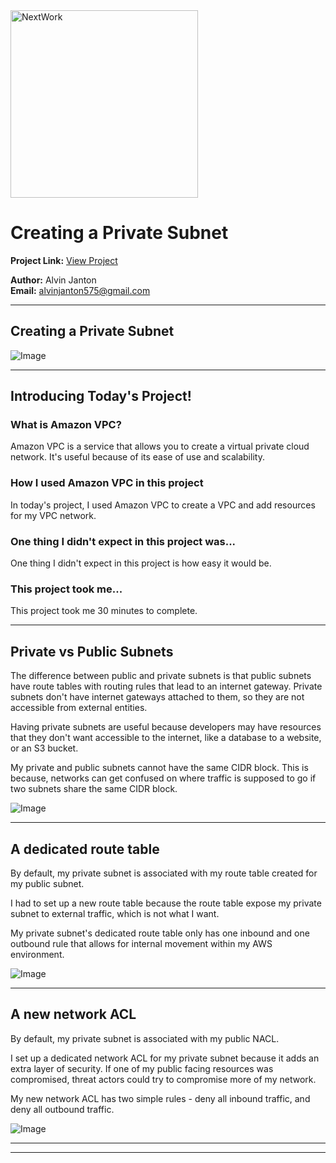 <img src="https://cdn.prod.website-files.com/677c400686e724409a5a7409/6790ad949cf622dc8dcd9fe4_nextwork-logo-leather.svg" alt="NextWork" width="300" />

# Creating a Private Subnet

**Project Link:** [View Project](http://learn.nextwork.org/projects/aws-networks-private)

**Author:** Alvin Janton  
**Email:** alvinjanton575@gmail.com

---

## Creating a Private Subnet

![Image](http://learn.nextwork.org/intense_azure_festive_sow/uploads/aws-networks-private_afe1fdbd)

---

## Introducing Today's Project!

### What is Amazon VPC?

Amazon VPC is a service that allows you to create a virtual private cloud network. It's useful because of its ease of use and scalability.

### How I used Amazon VPC in this project

In today's project, I used Amazon VPC to create a VPC and add resources for my VPC network.

### One thing I didn't expect in this project was...

One thing I didn't expect in this project is how easy it would be.

### This project took me...

This project took me 30 minutes to complete.

---

## Private vs Public Subnets

The difference between public and private subnets is that public subnets have route tables with routing rules that lead to an internet gateway. Private subnets don't have internet gateways attached to them, so they are not accessible from external entities.

Having private subnets are useful because developers may have resources that they don't want accessible to the internet, like a database to a website, or an S3 bucket.

My private and public subnets cannot have the same CIDR block. This is because, networks can get confused on where traffic is supposed to go if two subnets share the same CIDR block.

![Image](http://learn.nextwork.org/intense_azure_festive_sow/uploads/aws-networks-private_afe1fdbd)

---

## A dedicated route table

By default, my private subnet is associated with my route table created for my public subnet.

I had to set up a new route table because the route table expose my private subnet to external traffic, which is not what I want.

My private subnet's dedicated route table only has one inbound and one outbound rule that allows for internal movement within my AWS environment.

![Image](http://learn.nextwork.org/intense_azure_festive_sow/uploads/aws-networks-private_b4b904b5)

---

## A new network ACL

By default, my private subnet is associated with my public NACL.

I set up a dedicated network ACL for my private subnet because it adds an extra layer of security. If one of my public facing resources was compromised, threat actors could try to compromise more of my network.

My new network ACL has two simple rules - deny all inbound traffic, and deny all outbound traffic.

![Image](http://learn.nextwork.org/intense_azure_festive_sow/uploads/aws-networks-private_1ed2cb07)

---

---
